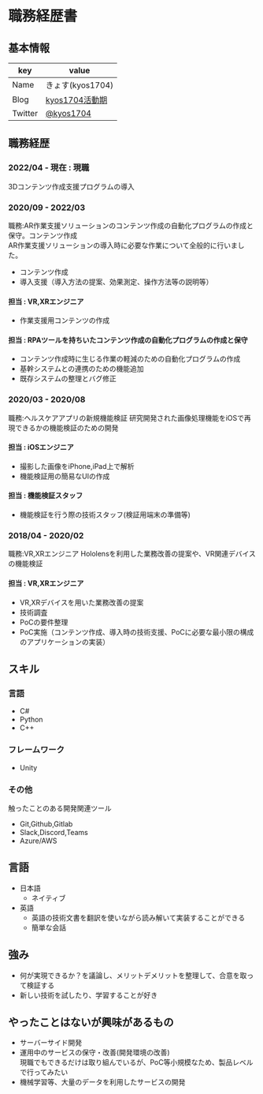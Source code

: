 # 職務経歴書

## 基本情報

|key|value|
|---|-----|
|Name|きょす(kyos1704)|
|Blog|[kyos1704活動期](https://kyos1704.hatenablog.com/)|
|Twitter|[@kyos1704](https://twitter.com/kyos1704)|



## 職務経歴

### 2022/04 - 現在 : 現職 

3Dコンテンツ作成支援プログラムの導入

### 2020/09 - 2022/03

職務:AR作業支援ソリューションのコンテンツ作成の自動化プログラムの作成と保守。コンテンツ作成  
AR作業支援ソリューションの導入時に必要な作業について全般的に行いました。
 - コンテンツ作成
 - 導入支援（導入方法の提案、効果測定、操作方法等の説明等）

#### 担当 : VR,XRエンジニア
  - 作業支援用コンテンツの作成

#### 担当 : RPAツールを持ちいたコンテンツ作成の自動化プログラムの作成と保守
  - コンテンツ作成時に生じる作業の軽減のための自動化プログラムの作成
  - 基幹システムとの連携のための機能追加
  - 既存システムの整理とバグ修正 


### 2020/03 - 2020/08

職務:ヘルスケアアプリの新規機能検証
研究開発された画像処理機能をiOSで再現できるかの機能検証のための開発

#### 担当 : iOSエンジニア
 - 撮影した画像をiPhone,iPad上で解析
 - 機能検証用の簡易なUIの作成

#### 担当 : 機能検証スタッフ
 - 機能検証を行う際の技術スタッフ(検証用端末の準備等)


### 2018/04 - 2020/02

職務:VR,XRエンジニア
Hololensを利用した業務改善の提案や、VR関連デバイスの機能検証

#### 担当 : VR,XRエンジニア
- VR,XRデバイスを用いた業務改善の提案
- 技術調査
- PoCの要件整理
- PoC実施（コンテンツ作成、導入時の技術支援、PoCに必要な最小限の構成のアプリケーションの実装）



## スキル
### 言語
- C#
- Python
- C++

### フレームワーク
- Unity

### その他
触ったことのある開発関連ツール
- Git,Github,Gitlab
- Slack,Discord,Teams
- Azure/AWS

## 言語

- 日本語
  - ネイティブ
- 英語
  - 英語の技術文書を翻訳を使いながら読み解いて実装することができる
  - 簡単な会話

## 強み

- 何が実現できるか？を議論し、メリットデメリットを整理して、合意を取って検証する
- 新しい技術を試したり、学習することが好き

## やったことはないが興味があるもの

- サーバーサイド開発
- 運用中のサービスの保守・改善(開発環境の改善)  
    現職でもできるだけは取り組んでいるが、PoC等小規模なため、製品レベルで行ってみたい
- 機械学習等、大量のデータを利用したサービスの開発
